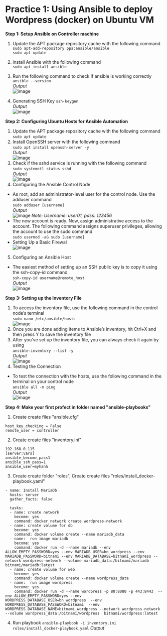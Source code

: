 
# Practice 1: Using Ansible to deploy Wordpress (docker) on Ubuntu VM  

**Step 1: Setup Ansible on Controller machine**  

1. Update the APT package repository cache with the following command  
```sudo apt-add-repository ppa:ansible/ansible```  
```sudo apt update```  
2. install Ansible with the following command  
```sudo apt install ansible```  
3. Run the following command to check if ansible is working correctly  
```ansible --version```   
*Output*  
![image](https://user-images.githubusercontent.com/46991949/117783891-29f47c80-b26d-11eb-8355-9c4abc0248fa.png)

4. Generating SSH Key
```ssh-keygen```  
*Output*  
![image](https://user-images.githubusercontent.com/46991949/117784349-adae6900-b26d-11eb-90f4-06f2dca41519.png)

**Step 2: Configuring Ubuntu Hosts for Ansible Automation**

1. Update the APT package repository cache with the following command  
```sudo apt update```  
2. Install OpenSSH server with the following command  
```sudo apt install openssh-server -y```  
*Output*  
![image](https://user-images.githubusercontent.com/46991949/117784792-1e558580-b26e-11eb-9c26-3ada9eb0b576.png)
3. Check if the sshd service is running with the following command  
```sudo systemctl status sshd```  
*Output*  
![image](https://user-images.githubusercontent.com/46991949/117784969-4e9d2400-b26e-11eb-801b-50acd10ba7ad.png)
4. Configuring the Ansible Control Node  
* As root, add an administrator-level user for the control node. Use the adduser command  
```sudo adduser [username]```  
*Output*  
![image](https://user-images.githubusercontent.com/46991949/117825259-61791e00-b299-11eb-9fe8-a7e262c4bede.png)
*Note: Username: user01, pass: 123456*  
* The new account is ready. Now, assign administrative access to the account. The following command assigns superuser privileges, allowing the account to use the sudo command  
```sudo usermod -aG sudo [username]```  
* Setting Up a Basic Firewal  
![image](https://user-images.githubusercontent.com/46991949/118068418-8c17c380-b3cc-11eb-9d31-c78a15d2119c.png)
5. Configuring an Ansible Host  
* The easiest method of setting up an SSH public key is to copy it using the ssh-copy-id command  
```ssh-copy-id username@remote_host```  
*Output*  
![image](https://user-images.githubusercontent.com/46991949/117826714-933eb480-b29a-11eb-8b58-97261d4cbb0d.png)

**Step 3: Setting up the Inventory File**  

1. To access the inventory file, use the following command in the control node’s terminal  
```sudo nano /etc/ansible/hosts```  
![image](https://user-images.githubusercontent.com/46991949/117827787-7d7dbf00-b29b-11eb-9ab6-a0e624af7114.png)
2.  Once you are done adding items to Ansible’s inventory, hit Ctrl+X and then press Y to save the inventory file  
3.  After you’ve set up the inventory file, you can always check it again by using  
```ansible-inventory --list -y```  
*Output*  
![image](https://user-images.githubusercontent.com/46991949/117828046-b0c04e00-b29b-11eb-937b-c5014439e134.png)
4. Testing the Connection  
* To test the connection with the hosts, use the following command in the terminal on your control node  
```ansible all -m ping```  
*Output*  
![image](https://user-images.githubusercontent.com/46991949/117828830-67243300-b29c-11eb-98ff-a8812de212da.png)

**Step 4: Make your first profect in folder named "ansible-playbooks"**    

1. Create create files "ansible.cfg"  
```[defaults]
host_key_checking = False
remote_user = controller
```    
2. Create create files "inventory.ini"
```[server]
192.168.0.115
[server:vars]
ansible_become_pass1
ansible_ssh_pass=1
ansible_user=myhanh
```  
3. Create create folder "roles", Create create files "roles/install_docker-playbook.yaml"
```---
- name: Install MariaDb
  hosts: server
  gather_facts: false

  tasks:
  - name: create network
    become: yes
    command: docker network create wordpress-network
  - name: create volume for db
    become: yes
    command: docker volume create --name mariadb_data
  - name:  run image mariadb
    become: yes
    command: docker run -d --name mariadb --env ALLOW_EMPTY_PASSWORD=yes --env MARIADB_USER=bn_wordpress --env MARIADB_PASSWORD=bitnami --env MARIADB_DATABASE=bitnami_wordpress --network wordpress-network --volume mariadb_data:/bitnami/mariadb bitnami/mariadb:latest
  - name: create volume for web
    become: yes
    command: docker volume create --name wordpress_data
  - name:  run image wordpress
    become: yes
    command: docker run -d --name wordpress -p 80:8080 -p 443:8443  --env ALLOW_EMPTY_PASSWORD=yes --env WORDPRESS_DATABASE_USER=bn_wordpress  --env WORDPRESS_DATABASE_PASSWORD=bitnami  --env WORDPRESS_DATABASE_NAME=bitnami_wordpress --network wordpress-network --volume wordpress_data:/bitnami/wordpress  bitnami/wordpress:latest
 ```  
 4. Run playbook ```ansible-playbook -i inventory.ini roles/install_docker-playbook.yaml```
 *Output*
 

 

